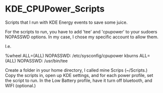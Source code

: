 # KDE_CPUPower_Scripts
Scripts that I run with KDE Energy events to save some juice.

For the scripts to run, you have to add 'tee' and 'cpupower' to your sudoers NOPASSWD options. In my case, I chose my specific account to allow them.

I.e.

%wheel  ALL=(ALL) NOPASSWD: /etc/sysconfig/cpupower
kburns ALL=(ALL) NOPASSWD: /usr/bin/tee

Create a folder in your home directory, I called mine Scrips (~/Scripts.) Copy the scripts in, open up KDE settings, and for each power profile, set the script to run. In the Low Battery profile, have it turn off bluetooth, and WIFI (optional.)
